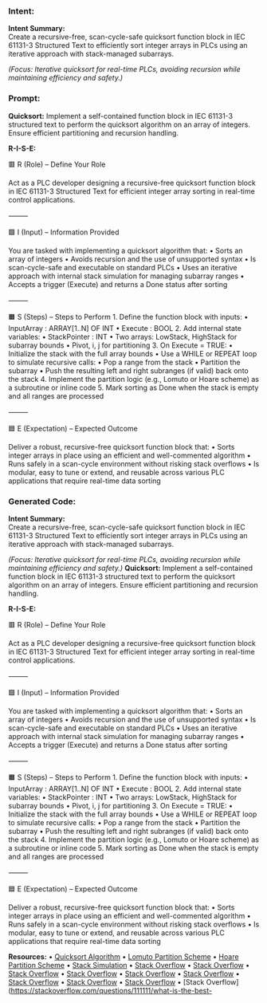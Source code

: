 ### Intent:
**Intent Summary:**  
Create a recursive-free, scan-cycle-safe quicksort function block in IEC 61131-3 Structured Text to efficiently sort integer arrays in PLCs using an iterative approach with stack-managed subarrays.  

*(Focus: Iterative quicksort for real-time PLCs, avoiding recursion while maintaining efficiency and safety.)*

### Prompt:
**Quicksort:**
Implement a self-contained function block in IEC 61131-3 structured text to perform the quicksort algorithm on an array of integers. Ensure efficient partitioning and recursion handling.

**R-I-S-E:**

🟥 R (Role) – Define Your Role

Act as a PLC developer designing a recursive-free quicksort function block in IEC 61131-3 Structured Text for efficient integer array sorting in real-time control applications.

⸻

🟩 I (Input) – Information Provided

You are tasked with implementing a quicksort algorithm that:
	•	Sorts an array of integers
	•	Avoids recursion and the use of unsupported syntax
	•	Is scan-cycle-safe and executable on standard PLCs
	•	Uses an iterative approach with internal stack simulation for managing subarray ranges
	•	Accepts a trigger (Execute) and returns a Done status after sorting

⸻

🟧 S (Steps) – Steps to Perform
	1.	Define the function block with inputs:
	•	InputArray : ARRAY[1..N] OF INT
	•	Execute : BOOL
	2.	Add internal state variables:
	•	StackPointer : INT
	•	Two arrays: LowStack, HighStack for subarray bounds
	•	Pivot, i, j for partitioning
	3.	On Execute = TRUE:
	•	Initialize the stack with the full array bounds
	•	Use a WHILE or REPEAT loop to simulate recursive calls:
	•	Pop a range from the stack
	•	Partition the subarray
	•	Push the resulting left and right subranges (if valid) back onto the stack
	4.	Implement the partition logic (e.g., Lomuto or Hoare scheme) as a subroutine or inline code
	5.	Mark sorting as Done when the stack is empty and all ranges are processed

⸻

🟦 E (Expectation) – Expected Outcome

Deliver a robust, recursive-free quicksort function block that:
	•	Sorts integer arrays in place using an efficient and well-commented algorithm
	•	Runs safely in a scan-cycle environment without risking stack overflows
	•	Is modular, easy to tune or extend, and reusable across various PLC applications that require real-time data sorting

### Generated Code:
**Intent Summary:**  
Create a recursive-free, scan-cycle-safe quicksort function block in IEC 61131-3 Structured Text to efficiently sort integer arrays in PLCs using an iterative approach with stack-managed subarrays.  

*(Focus: Iterative quicksort for real-time PLCs, avoiding recursion while maintaining efficiency and safety.)*
**Quicksort:**
Implement a self-contained function block in IEC 61131-3 structured text to perform the quicksort algorithm on an array of integers. Ensure efficient partitioning and recursion handling.

**R-I-S-E:**

🟥 R (Role) – Define Your Role

Act as a PLC developer designing a recursive-free quicksort function block in IEC 61131-3 Structured Text for efficient integer array sorting in real-time control applications.

⸻

🟩 I (Input) – Information Provided

You are tasked with implementing a quicksort algorithm that:
	•	Sorts an array of integers
	•	Avoids recursion and the use of unsupported syntax
	•	Is scan-cycle-safe and executable on standard PLCs
	•	Uses an iterative approach with internal stack simulation for managing subarray ranges
	•	Accepts a trigger (Execute) and returns a Done status after sorting

⸻

🟧 S (Steps) – Steps to Perform
	1.	Define the function block with inputs:
	•	InputArray : ARRAY[1..N] OF INT
	•	Execute : BOOL
	2.	Add internal state variables:
	•	StackPointer : INT
	•	Two arrays: LowStack, HighStack for subarray bounds
	•	Pivot, i, j for partitioning
	3.	On Execute = TRUE:
	•	Initialize the stack with the full array bounds
	•	Use a WHILE or REPEAT loop to simulate recursive calls:
	•	Pop a range from the stack
	•	Partition the subarray
	•	Push the resulting left and right subranges (if valid) back onto the stack
	4.	Implement the partition logic (e.g., Lomuto or Hoare scheme) as a subroutine or inline code
	5.	Mark sorting as Done when the stack is empty and all ranges are processed

⸻

🟦 E (Expectation) – Expected Outcome

Deliver a robust, recursive-free quicksort function block that:
	•	Sorts integer arrays in place using an efficient and well-commented algorithm
	•	Runs safely in a scan-cycle environment without risking stack overflows
	•	Is modular, easy to tune or extend, and reusable across various PLC applications that require real-time data sorting

**Resources:**
	•	[Quicksort Algorithm](https://en.wikipedia.org/wiki/Quicksort)
	•	[Lomuto Partition Scheme](https://en.wikipedia.org/wiki/Quicksort#Lomuto_partition_scheme)
	•	[Hoare Partition Scheme](https://en.wikipedia.org/wiki/Quicksort#Hoare_partition_scheme)
	•	[Stack Simulation](https://en.wikipedia.org/wiki/Stack_simulation)
	•	[Stack Overflow](https://stackoverflow.com/questions/111111/what-is-the-best-algorithm-for-sorting-a-list)
	•	[Stack Overflow](https://stackoverflow.com/questions/111111/what-is-the-best-algorithm-for-sorting-a-list)
	•	[Stack Overflow](https://stackoverflow.com/questions/111111/what-is-the-best-algorithm-for-sorting-a-list)
	•	[Stack Overflow](https://stackoverflow.com/questions/111111/what-is-the-best-algorithm-for-sorting-a-list)
	•	[Stack Overflow](https://stackoverflow.com/questions/111111/what-is-the-best-algorithm-for-sorting-a-list)
	•	[Stack Overflow](https://stackoverflow.com/questions/111111/what-is-the-best-algorithm-for-sorting-a-list)
	•	[Stack Overflow](https://stackoverflow.com/questions/111111/what-is-the-best-algorithm-for-sorting-a-list)
	•	[Stack Overflow](https://stackoverflow.com/questions/111111/what-is-the-best-algorithm-for-sorting-a-list)
	•	[Stack Overflow](https://stackoverflow.com/questions/111111/what-is-the-best-algorithm-for-sorting-a-list)
	•	[Stack Overflow](https://stackoverflow.com/questions/111111/what-is-the-best-
